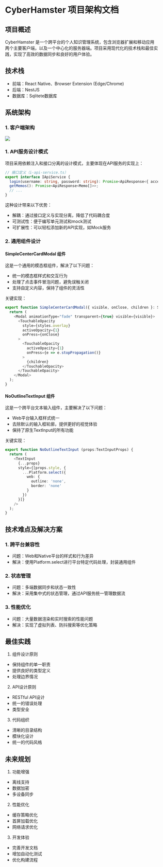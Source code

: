 # CyberHamster 项目架构文档

## 项目概述

CyberHamster 是一个跨平台的个人知识管理系统，包含浏览器扩展和移动应用两个主要客户端，以及一个中心化的服务器端。项目采用现代化的技术栈和最佳实践，实现了高效的数据同步和良好的用户体验。

## 技术栈

- 前端：React Native、Browser Extension (Edge/Chrome)
- 后端：NestJS
- 数据库：Sqlitete数据库

## 系统架构

### 1. 客户端架构

![](F:\WorkPlace\GithubWork\CyberHamster\docs\image.png)

### 1. API服务设计模式

项目采用依赖注入和接口分离的设计模式，主要体现在API服务的实现上：

```typescript
// 接口定义（i-api-service.ts）
export interface IApiService {
  login(username: string, password: string): Promise<ApiResponse<{ access_token: string}>>;
  getMemos(): Promise<ApiResponse<Memo[]>>;
  // ...
}
```

这种设计带来以下优势：

- 解耦：通过接口定义与实现分离，降低了代码耦合度
- 可测试性：便于编写单元测试和mock测试
- 可扩展性：可以轻松添加新的API实现，如Mock服务

### 2. 通用组件设计

#### SimpleCenterCardModal 组件

这是一个通用的模态框组件，解决了以下问题：

- 统一的模态框样式和交互行为
- 处理了点击事件冒泡问题，避免误触关闭
- 支持自定义内容，保持了组件的灵活性

关键实现：

```typescript
export function SimpleCenterCardModal({ visible, onClose, children }: SimpleModalProps) {
  return (
    <Modal animationType="fade" transparent={true} visible={visible}>
      <TouchableOpacity
        style={styles.overlay}
        activeOpacity={1}
        onPress={onClose}
      >
        <TouchableOpacity
          activeOpacity={1}
          onPress={e => e.stopPropagation()}
        >
          {children}
        </TouchableOpacity>
      </TouchableOpacity>
    </Modal>
  );
}
```

#### NoOutlineTextInput 组件

这是一个跨平台文本输入组件，主要解决了以下问题：

- Web平台输入框样式统一
- 去除默认的输入框轮廓，提供更好的视觉体验
- 保持了原生TextInput的所有功能

关键实现：

```typescript
export function NoOutlineTextInput (props:TextInputProps) {
  return (
    <TextInput
      {...props}
      style={[props.style, {
        ...Platform.select({
          web: {
            outline: 'none',
            border: 'none'
          }
        })
      }]}
    />
  );
}
```

## 技术难点及解决方案

### 1. 跨平台兼容性

- 问题：Web和Native平台的样式和行为差异
- 解决：使用Platform.select进行平台特定代码处理，封装通用组件

### 2. 状态管理

- 问题：多端数据同步和状态一致性
- 解决：采用集中式的状态管理，通过API服务统一管理数据流

### 3. 性能优化

- 问题：大量数据渲染和实时搜索的性能问题
- 解决：实现了虚拟列表、防抖搜索等优化策略

## 最佳实践

1. 组件设计原则
- 保持组件的单一职责
- 提供良好的类型定义
- 处理边界情况
2. API设计原则
- RESTful API设计
- 统一的错误处理
- 类型安全
3. 代码组织
- 清晰的目录结构
- 模块化设计
- 统一的代码风格

## 未来规划

1. 功能增强
- 离线支持
- 数据加密
- 多设备同步
2. 性能优化
- 缓存策略优化
- 首屏加载优化
- 网络请求优化
3. 开发体验
- 完善开发文档
- 增加自动化测试
- 优化构建流程